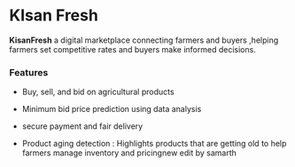 # KIsan Fresh

**KisanFresh** a digital marketplace connecting farmers and buyers ,helping farmers set competitive rates and buyers make informed decisions.

### Features
- Buy, sell, and bid on agricultural products
- Minimum bid price prediction using data analysis

- secure payment  and fair delivery

- Product aging detection : Highlights products that are getting old to help farmers manage inventory and pricingnew edit by samarth 


